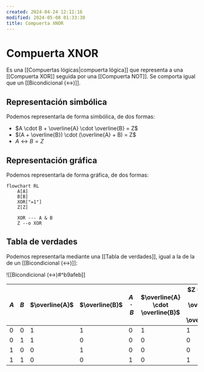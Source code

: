 ```yaml
---
created: 2024-04-24 12:11:16
modified: 2024-05-08 01:33:30
title: Compuerta XNOR
---
```


# Compuerta XNOR

Es una [[Compuertas lógicas|compuerta lógica]] que representa a una [[Compuerta XOR]] seguida por una [[Compuerta NOT]]. Se comporta igual que un [[Bicondicional (↔)]].

## Representación simbólica

Podemos representarla de forma simbólica, de dos formas:

- $A \cdot B + \overline{A} \cdot \overline{B} = Z$
- $(A + \overline{B}) \cdot (\overline{A} + B) = Z$
- $A \leftrightarrow B = Z$

## Representación gráfica

Podemos representarla de forma gráfica, de dos formas:

```mermaid
flowchart RL
    A[A]
    B[B]
    XOR["=1"]
    Z[Z]

    XOR --- A & B
    Z --o XOR
```

## Tabla de verdades

Podemos representarla mediante una [[Tabla de verdades]], igual a la de la de un [[Bicondicional (↔)]]:

![[Bicondicional (↔)#^b9afeb]]

| $A$ | $B$ | $\overline{A}$ | $\overline{B}$ | $A \cdot B$ | $\overline{A} \cdot \overline{B}$ | $Z = A \cdot B + \overline{A} \cdot \overline{B}$ |
| --- | --- | -------------- | -------------- | ----------- | --------------------------------- | ------------------------------------------------- |
| 0   | 0   | 1              | 1              | 0           | 1                                 | 1                                                 |
| 0   | 1   | 1              | 0              | 0           | 0                                 | 0                                                 |
| 1   | 0   | 0              | 1              | 0           | 0                                 | 0                                                 |
| 1   | 1   | 0              | 0              | 1           | 0                                 | 1                                                 |
